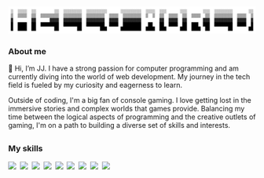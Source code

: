 ![](./assets/helloworld.jpg)

### About me

👋 Hi, I’m JJ. I have a strong passion for computer programming and am currently diving into the world of web development. My journey in the tech field is fueled by my curiosity and eagerness to learn.

Outside of coding, I'm a big fan of console gaming. I love getting lost in the immersive stories and complex worlds that games provide. Balancing my time between the logical aspects of programming and the creative outlets of gaming, I'm on a path to building a diverse set of skills and interests.

##

### My skills
<p align="left">
  <img src="https://img.shields.io/badge/javascript-informational?style=for-the-badge&logo=javascript&logoColor=red&color=ddd"/>&nbsp;
  <img src="https://img.shields.io/badge/html-informational?style=for-the-badge&logo=html5&logoColor=red&color=ddd")/>&nbsp;
  <img src="https://img.shields.io/badge/css-informational?style=for-the-badge&logo=css3&logoColor=red&color=ddd")/>&nbsp;
  <img src="https://img.shields.io/badge/react-informational?style=for-the-badge&logo=react&logoColor=red&color=ddd")/>&nbsp;
  <img src="https://img.shields.io/badge/nodejs-informational?style=for-the-badge&logo=nodejs&logoColor=red&color=ddd")/>&nbsp;
  <img src="https://img.shields.io/badge/C%23-239120?style=for-the-badge&logo=csharp&logoColor=red&color=ddd")/>&nbsp;
  <img src="https://img.shields.io/badge/dotnet-informational?style=for-the-badge&logo=dotnet&logoColor=red&color=ddd")/>&nbsp;
  <img src="https://img.shields.io/badge/sqlserver-informational?style=for-the-badge&logo=sqlserver&logoColor=red&color=ddd")/>&nbsp;
  <img src="https://img.shields.io/badge/SQL-informational?style=for-the-badge&logo=SQL&logoColor=red&color=ddd")/>&nbsp;
</p>

##
